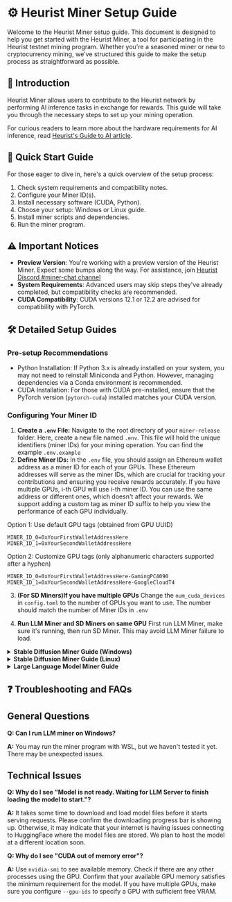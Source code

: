 # ⚙️ Heurist Miner Setup Guide

Welcome to the Heurist Miner setup guide. This document is designed to help you get started with the Heurist Miner, a tool for participating in the Heurist testnet mining program. Whether you're a seasoned miner or new to cryptocurrency mining, we've structured this guide to make the setup process as straightforward as possible.

## 📖 Introduction

Heurist Miner allows users to contribute to the Heurist network by performing AI inference tasks in exchange for rewards. This guide will take you through the necessary steps to set up your mining operation.

For curious readers to learn more about the hardware requirements for AI inference, read [Heurist's Guide to AI article](https://heuristai.medium.com/heurists-guide-to-ai-beginner-s-series-part-2-db77458a62dd).

## 🚀 Quick Start Guide

For those eager to dive in, here's a quick overview of the setup process:

1. Check system requirements and compatibility notes.
2. Configure your Miner ID(s).
3. Install necessary software (CUDA, Python).
4. Choose your setup: Windows or Linux guide.
5. Install miner scripts and dependencies.
6. Run the miner program.

## ⚠️ Important Notices

- **Preview Version**: You're working with a preview version of the Heurist Miner. Expect some bumps along the way. For assistance, join [Heurist Discord #miner-chat channel]( https://discord.com/invite/heuristai)
- **System Requirements**: Advanced users may skip steps they've already completed, but compatibility checks are recommended.
- **CUDA Compatibility**: CUDA versions 12.1 or 12.2 are advised for compatibility with PyTorch.

## 🛠️ Detailed Setup Guides

### Pre-setup Recommendations

- Python Installation: If Python 3.x is already installed on your system, you may not need to reinstall Miniconda and Python. However, managing dependencies via a Conda environment is recommended.
- CUDA Installation: For those with CUDA pre-installed, ensure that the PyTorch version (`pytorch-cuda`) installed matches your CUDA version.


### Configuring Your Miner ID

1. **Create a `.env` File:** Navigate to the root directory of your `miner-release` folder. Here, create a new file named `.env`. This file will hold the unique identifiers (miner IDs) for your mining operation. You can find the example `.env.example`
2. **Define Miner IDs:** In the `.env` file, you should assign an Ethereum wallet address as a miner ID for each of your GPUs. These Ethereum addresses will serve as the miner IDs, which are crucial for tracking your contributions and ensuring you receive rewards accurately. If you have multiple GPUs, i-th GPU will use i-th miner ID. You can use the same address or different ones, which doesn't affect your rewards. We support adding a custom tag as miner ID suffix to help you view the performance of each GPU individually.

Option 1: Use default GPU tags (obtained from GPU UUID)
```plaintext
MINER_ID_0=0xYourFirstWalletAddressHere
MINER_ID_1=0xYourSecondWalletAddressHere
```

Option 2: Customize GPU tags (only alphanumeric characters supported after a hyphen)
```plaintext
MINER_ID_0=0xYourFirstWalletAddressHere-GamingPC4090
MINER_ID_1=0xYourSecondWalletAddressHere-GoogleCloudT4
```


3. **(For SD Miners)If you have multiple GPUs** Change the `num_cuda_devices` in `config.toml` to the number of GPUs you want to use. The number should match the number of Miner IDs in `.env`

4. **Run LLM Miner and SD Miners on same GPU** First run LLM Miner, make sure it's running, then run SD Miner. This may avoid LLM Miner failure to load.

<details>
<summary><b>Stable Diffusion Miner Guide (Windows)</b></summary>

#### Step 1. (Optional) Update GPU drivers

1. Go to the [NVIDIA Driver Downloads](https://www.nvidia.com/Download/index.aspx) page.

2. Select your GPU model and OS.

3. Download and install the latest driver. Restart your PC if necessary.

#### Step 2. Install Miniconda

1. Download the Miniconda Installer. 
- Visit the [Miniconda Downloads page](https://docs.conda.io/projects/miniconda/en/latest/). 
- Get the latest Windows 64-bit version for Python 3.11.
conda activate pytorch-gpu-python-3-10.
#### Step 3. Create a Conda Environment

1. Open a command prompt (Win + X > “Command Prompt”).

2. Create the Environment:
- Type `conda create --name gpu-3-11 python=3.11` (or choose your Python version).
- Press Enter and wait for the process to finish.

3. Activate the Environment
- Type `conda activate gpu-3-11`

#### Step 4: Install CUDA Toolkit
1. Download and Install CUDA:
- Visit the [CUDA Toolkit 12.1 download page](https://developer.nvidia.com/cuda-12-1-0-download-archive?target_os=Windows&target_arch=x86_64&target_version=11&target_type=exe_local).
- Select your OS version.
- Download and install it by following the prompts.

#### Step 5: Install PyTorch with GPU Support
1. Go to the [PyTorch Install Page](https://pytorch.org/get-started/locally/).
- Set Your Preferences: Choose PyTorch, Conda, CUDA 12.1
- Install PyTorch: Copy the generated command (like `conda install pytorch torchvision torchaudio pytorch-cuda=12.1 -c pytorch -c nvidia`). Paste it in the Command Prompt and hit Enter.

#### Step 6: Download Miner Scripts
1. Run `git clone https://github.com/heurist-network/miner-release` in command prompt. Or Click "Code -> Download ZIP" in this [Github repo - miner-release](https://github.com/heurist-network/miner-release) to download miner scripts.

#### Step 7: Install Dependencies from `requirements.txt`

1. Open Your Command Prompt
- Make sure you're still in your Conda environment. If not, activate it again with `conda activate gpu-3-11`

2. Navigate to `miner-release` folder
- Use the cd command to change directories to where `requirements.txt` is located. For example, `cd C:\Users\YourUsername\Documents\miner-release`.

3. Install Dependencies:
- Run the command `pip install -r requirements.txt`. This command tells pip (Python's package installer) to install all the packages listed in your requirements.txt file.

#### Step 8. Configuring Your Miner ID with a .env File
See the top of this guide.

#### Step 9. Run the miner program
1. Run `python3 sd-miner-v1.x.x.py` (select the latest version of file) in Conda environment command prompt.

2. Type `yes` when the program prompts you to download model files. It will take a while to download all models. The program will start processing automatically once it completes downloading.

#### Step 10. (Optional) Enhancing Your Mining Experience with CLI Options
To optimize and customize your mining operations, you can utilize the following command line interface (CLI) options when starting the miner:

#### `--log-level`
Control the verbosity of the miner's log messages by setting the log level. Available options are `DEBUG`, `INFO` (default), `WARNING`, `ERROR`, and `CRITICAL`.
#### `--auto-confirm`
Automate the download confirmation process, especially useful in automated setups. Use `yes` to auto-confirm or stick with `no` (default) for manual confirmation.
#### `--exclude-sdxl`
Exclude SDXL models. Recommended for Laptop GPUs, 3060, 4060, or if you are running LLM miner alongside SD miner on a same GPU, or if your available VRAM is less than 10GB. SDXL models consumes more resources (and they also earn more rewards). Turning it off will prevent performance issues or crashes on slower GPUs.

**Usage Example:**

To enable debug-level logging and auto-confirm:
```bash
python sd-miner.py --log-level DEBUG --auto-confirm yes
```

To exclude SDXL models:
```bash
python sd-miner.py --exclude-sdxl
```

Congratulations! 🌟 You're now set to serve image generation requests. You don't need to keep it up 24/7. Feel free to close the program whenever you need your GPU like playing video games or streaming videos.

</details>

<details>
<summary><b>Stable Diffusion Miner Guide (Linux)</b></summary>
This guide assumes you're familiar with the terminal and basic Linux commands. Most steps are similar to the Windows setup, with adjustments for Linux-specific commands and environments.

- Python Installation: If Python 3.x is already installed, you can skip the Miniconda installation. However, using Miniconda or Conda to manage dependencies is still recommended.
- CUDA: If CUDA is previously installed, ensure the PyTorch installation matches your CUDA version.

### Step 1. Update GPU drivers (Optional)
- Use your Linux distribution's package manager or download drivers directly from the [NVIDIA Driver Downloads](https://www.nvidia.com/Download/index.aspx). For Ubuntu, you might use commands like `sudo apt update` and `sudo ubuntu-drivers autoinstall`.

### Step 2. Install Miniconda or Conda (Optional)
- Download the Miniconda installer for Linux from the [Miniconda Downloads page](https://docs.anaconda.com/free/miniconda/).
- Use the command line to run the installer.
  
### Step 3. Create a Conda Environment
- Open a terminal.
- Create a new environment with `conda create --name gpu-3-11 python=3.11`.
- Activate the environment using `conda activate gpu-3-11`.

### Step 4: Install CUDA Toolkit
- Install CUDA from the [CUDA Toolkit download page](https://developer.nvidia.com/cuda-12-1-0-download-archive) appropriate for your Linux distribution. Follow the installation instructions provided on the NVIDIA website.

### Step 5: Install PyTorch with GPU Support
- Visit the [PyTorch installation guide](https://pytorch.org/get-started/locally/), set preferences for Linux, Conda, and the appropriate CUDA version.
- Use the provided command in the page, such as `conda install pytorch torchvision torchaudio pytorch-cuda=12.1 -c pytorch -c nvidia`, in your terminal.

### Step 6: Download Miner Scripts
- Use Git to clone the miner scripts repository with `git clone https://github.com/heurist-network/miner-release`. Alternatively, download the ZIP from the GitHub page and extract it.
  
### Step 7: Install Dependencies from requirements.txt
- Ensure you're in the Conda environment (`conda activate gpu-3-11`).
- Navigate to the miner-release directory.
- Install dependencies with `pip install -r requirements.txt`.

### Step 8. Configure your Miner ID
Use `.env` in the miner-release folder to set a unique miner_id for each GPU. (See the top of this guide. This is very important for tracking your contribution!)

### Step 9. Run the miner program
- Execute the miner script with `python3 sd-miner-v1.x.x.py` (select the latest version) in your terminal. Agree to download model files when prompted.

### Step 10. (Optional) Enhancing Your Mining Experience with CLI Options
To optimize and customize your mining operations, you can utilize the following command line interface (CLI) options when starting the miner:

#### `--log-level`
Control the verbosity of the miner's log messages by setting the log level. Available options are `DEBUG`, `INFO` (default), `WARNING`, `ERROR`, and `CRITICAL`.
#### `--auto-confirm`
Automate the download confirmation process, especially useful in automated setups. Use `yes` to auto-confirm or stick with `no` (default) for manual confirmation.
#### `--exclude-sdxl`
Exclude SDXL models. Recommended for Laptop GPUs, 3060, 4060, or if you are running LLM miner alongside SD miner on a same GPU, or if your available VRAM is less than 10GB. SDXL models consumes more resources (and they also earn more rewards). Turning it off will prevent performance issues or crashes on slower GPUs.

**Usage Example:**

To enable debug-level logging and auto-confirm:
```bash
python sd-miner.py --log-level DEBUG --auto-confirm yes
```

To exclude SDXL models:
```bash
python sd-miner.py --exclude-sdxl
```
  
### Additional Linux-Specific Tips:
- Use `screen` or `tmux` to keep the miner running in the background, especially when connected via SSH.

</details>

<details>
<summary><b>Large Language Model Miner Guide</b></summary>

We use [vLLM](https://docs.vllm.ai/en/latest/), a fast and easy-to-use library for LLM inference and serving. We have only tested the miner program on Linux.

### Prerequisites
- Make sure you have CUDA driver installed. We recommend using NVIDIA drivers with CUDA version 12.1 or 12.2. Other versions may probably work fine. Use `nvidia-smi` command to check CUDA version.
- You need enough disk space. You can find model size in [heurist-models repo](https://github.com/heurist-network/heurist-models/blob/main/models.json). Use `df -h` to see available disk space.
- You must be able to access [HuggingFace](https://huggingface.co/) from internet.

### Select a Model ID
LLMs typically consume a large amount of VRAM (Video Memory) of your GPU. Larger models have higher VRAM requirements and also have higher rewards. Read [Miner Guide Docs](https://docs.heurist.ai/guides/miner-guide) to choose a model that fits your hardware.

### Run the Setup Script
```bash
chmod +x llm-miner-starter.sh
./llm-miner-starter.sh <model_id> --miner-id-index 0 --port 8000 --gpu-ids 0
```

`model_id` is mandatory. For example, `openhermes-2.5-mistral-7b-gptq` is the smallest model that we support. It requires 12GB VRAM.

#### Meaning of Optional CLI arguments
- `--miner-id-index` specifies the index of miner_id in `.env` file to use. Default is 0 (using the first address configured)
- `--port` specifies the port to communicate with vLLM process. Default is 8000. Change this if this port is occupied.
- `--gpu-ids` specifies the GPU ID to use. Default is 0. Change this if you have multiple GPUs and want to use a different one.

#### Example startup command

To use default options:
```bash
./llm-miner-starter.sh openhermes-2.5-mistral-7b-gptq
```

To use the second address with custom port and GPU ID
```bash
./llm-miner-starter.sh openhermes-2.5-mistral-7b-gptq --miner-id-index 1 --port 8001 --gpu-ids 1
```

### If you have trouble downloading
The first time that the miner program starts up will take a long time because it needs to download the model file. You should see progress bars in the command line output. Models are saved in `$HOME/.cache/huggingface` by default. If download progress is interrupted or throws an error, press "Ctrl+C" to stop the starter script and retry. If it's still stuck, delete `$HOME/.cache/huggingface` and try again.

### If you are running 8x7b or 34b or 70b model
We notice that 8x7b, 34b, 70b model loading might take very long time (up to 1 hour) on some devices. If you keep seeing "Model is not ready" and if you don't see any error during downloading, you should wait for some more time.

### Reference table demonstrating model id and vram usage
| Model ID | VRAM Usage (GB) |
|----------|-----------------|
| openhermes-2.5-mistral-7b-gptq  | 10               |
| mistralai/mistral-7b-instruct-v0.2       | 15               |
| openhermes-2-pro-mistral-7b     | 15               |
| (recommended) dolphin-2.9-llama3-8b     | 17               |
| mistralai/mixtral-8x7b-instruct-v0.1 | 28               | 
| (recommended) openhermes-mixtral-8x7b-gptq | 28        |
| openhermes-2-yi-34b-gptq       | 37               |
| meta-llama/llama-2-70b-chat              | 41               |

</details>

## ❓ Troubleshooting and FAQs

## General Questions

**Q: Can I run LLM miner on Windows?** 

**A:** You may run the miner program with WSL, but we haven't tested it yet. There may be unexpected issues.

## Technical Issues

**Q: Why do I see "Model is not ready. Waiting for LLM Server to finish loading the model to start."?**  

**A:** It takes some time to download and load model files before it starts serving requests. Please confirm the downloading progress bar is showing up. Otherwise, it may indicate that your internet is having issues connecting to HuggingFace where the model files are stored. We plan to host the model at a different location soon.

**Q: Why do I see "CUDA out of memory error"?**  

**A:** Use `nvidia-smi` to see available memory. Check if there are any other processes using the GPU. Confirm that your available GPU memory satisfies the minimum requirement for the model. If you have multiple GPUs, make sure you configure `--gpu-ids` to specify a GPU with sufficient free VRAM.
